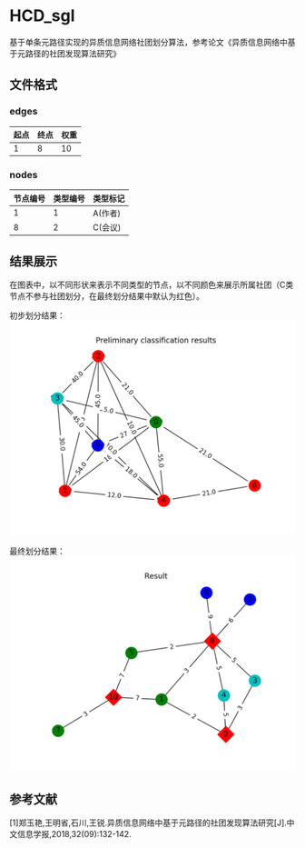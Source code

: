 # HCD_sgl
基于单条元路径实现的异质信息网络社团划分算法，参考论文《异质信息网络中基于元路径的社团发现算法研究》

## 文件格式
### edges
|  起点   |  终点  | 权重 |
|  ----  | ----  | ---- |
|   1    |   8   |  10  |

### nodes
| 节点编号 | 类型编号 | 类型标记 |
|  ----  |  ----   |  ----  |
|   1    |    1    | A(作者) |
|   8    |    2    | C(会议) |

## 结果展示
在图表中，以不同形状来表示不同类型的节点，以不同颜色来展示所属社团（C类节点不参与社团划分，在最终划分结果中默认为红色）。  

初步划分结果：
![初步划分结果](images/Figure_1.png)

最终划分结果：
![最终划分结果](images/Figure_2.png)

## 参考文献
[1]郑玉艳,王明省,石川,王锐.异质信息网络中基于元路径的社团发现算法研究[J].中文信息学报,2018,32(09):132-142.


